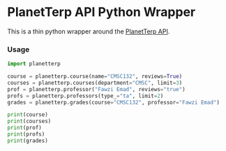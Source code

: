 # PlanetTerp API Python Wrapper

This is a thin python wrapper around the [PlanetTerp API](http://api.planetterp.com/).

### Usage

```python
import planetterp

course = planetterp.course(name="CMSC132", reviews=True)
courses = planetterp.courses(department="CMSC", limit=3)
prof = planetterp.professor("Fawzi Emad", reviews="true")
profs = planetterp.professors(type_="ta", limit=2)
grades = planetterp.grades(course="CMSC132", professor="Fawzi Emad")

print(course)
print(courses)
print(prof)
print(profs)
print(grades)
```
